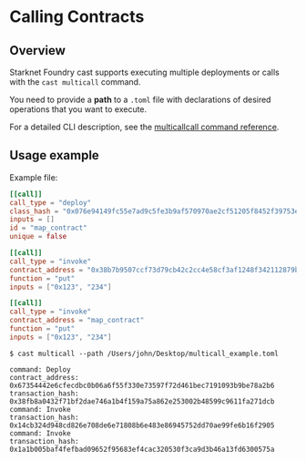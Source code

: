# Calling Contracts

## Overview

Starknet Foundry cast supports executing multiple deployments or calls with the `cast multicall` command.

You need to provide a **path** to a `.toml` file with declarations of desired operations that you want to execute.

For a detailed CLI description, see the [multicallcall command reference](../appendix/cast/multicall.md).

## Usage example

Example file:

```toml
[[call]]
call_type = "deploy"
class_hash = "0x076e94149fc55e7ad9c5fe3b9af570970ae2cf51205f8452f39753e9497fe849"
inputs = []
id = "map_contract"
unique = false

[[call]]
call_type = "invoke"
contract_address = "0x38b7b9507ccf73d79cb42c2cc4e58cf3af1248f342112879bfdf5aa4f606cc9"
function = "put"
inputs = ["0x123", "234"]

[[call]]
call_type = "invoke"
contract_address = "map_contract"
function = "put"
inputs = ["0x123", "234"]
```

```shell
$ cast multicall --path /Users/john/Desktop/multicall_example.toml

command: Deploy
contract_address: 0x67354442e6cfecdbc0b06a6f55f330e73597f72d461bec7191093b9be78a2b6
transaction_hash: 0x38fb8a0432f71bf2dae746a1b4f159a75a862e253002b48599c9611fa271dcb
command: Invoke
transaction_hash: 0x14cb324d948cd826e708de6e71808b6e483e86945752dd70ae99fe6b16f2905
command: Invoke
transaction_hash: 0x1a1b005baf4fefbad09652f95683ef4cac320530f3ca9d3b46a13fd6300575a
```
